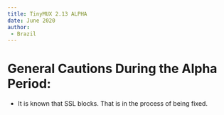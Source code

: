 ```yaml
---
title: TinyMUX 2.13 ALPHA
date: June 2020
author:
 - Brazil
---
```


# General Cautions During the Alpha Period:

 - It is known that SSL blocks. That is in the process of being fixed.
